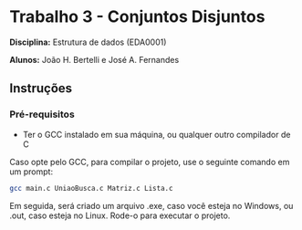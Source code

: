 # Trabalho 3 - Conjuntos Disjuntos

**Disciplina:** Estrutura de dados (EDA0001)

**Alunos:** João H. Bertelli e José A. Fernandes

## Instruções

### Pré-requisitos
- Ter o GCC instalado em sua máquina, ou qualquer outro compilador de C

Caso opte pelo GCC, para compilar o projeto, use o seguinte comando em um prompt:

```bash
gcc main.c UniaoBusca.c Matriz.c Lista.c
```

Em seguida, será criado um arquivo .exe, caso você esteja no Windows, ou .out, caso esteja no Linux. Rode-o para executar o projeto.